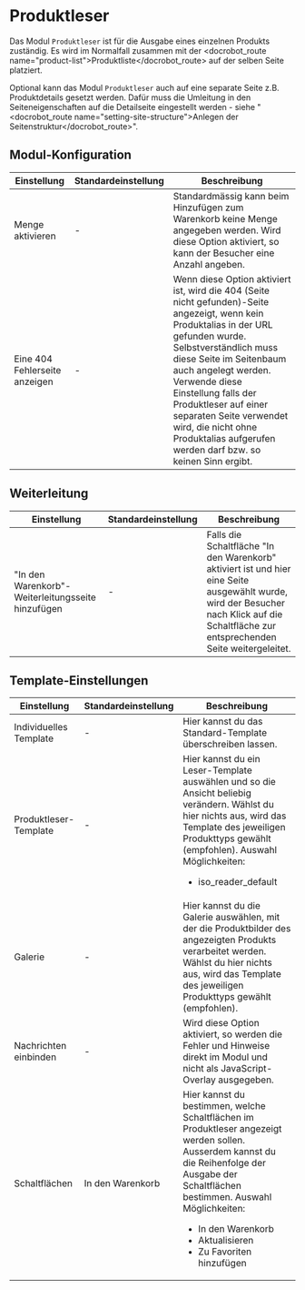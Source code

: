 # Produktleser


Das Modul `Produktleser` ist für die Ausgabe eines einzelnen Produkts zuständig. Es wird im Normalfall zusammen mit der <docrobot_route name="product-list">Produktliste</docrobot_route> auf der selben Seite platziert.

Optional kann das Modul `Produktleser` auch auf eine separate Seite z.B. Produktdetails gesetzt werden. Dafür muss die Umleitung in den Seiteneigenschaften auf die Detailseite eingestellt werden - siehe "<docrobot_route name="setting-site-structure">Anlegen der Seitenstruktur</docrobot_route>".

## Modul-Konfiguration

<table>
	<thead>
		<tr>
			<th>Einstellung</th>
			<th>Standardeinstellung</th>
			<th>Beschreibung</th>
		</tr>
	</thead>
	<tbody>
		<tr>
			<td>Menge aktivieren</td>
			<td>-</td>
			<td>Standardmässig kann beim Hinzufügen zum Warenkorb keine Menge angegeben werden. Wird diese Option aktiviert, so kann der Besucher eine Anzahl angeben.</td>
		</tr>
		<tr>
			<td>Eine 404 Fehlerseite anzeigen</td>
			<td>-</td>
			<td>Wenn diese Option aktiviert ist, wird die 404 (Seite nicht gefunden)-Seite angezeigt, wenn kein Produktalias in der URL gefunden wurde. Selbstverständlich muss diese Seite im Seitenbaum auch angelegt werden. Verwende diese Einstellung falls der Produktleser auf einer separaten Seite verwendet wird, die nicht ohne Produktalias aufgerufen werden darf bzw. so keinen Sinn ergibt.</td>
		</tr>
	</tbody>
</table>

## Weiterleitung

<table>
	<thead>
		<tr>
			<th>Einstellung</th>
			<th>Standardeinstellung</th>
			<th>Beschreibung</th>
		</tr>
	</thead>
	<tbody>
		<tr>
			<td>"In den Warenkorb"-Weiterleitungsseite hinzufügen</td>
			<td>-</td>
			<td>Falls die Schaltfläche "In den Warenkorb" aktiviert ist und hier eine Seite ausgewählt wurde, wird der Besucher nach Klick auf die Schaltfläche zur entsprechenden Seite weitergeleitet.</td>
		</tr>
	</tbody>
</table>

## Template-Einstellungen

<table>
	<thead>
		<tr>
			<th>Einstellung</th>
			<th>Standardeinstellung</th>
			<th>Beschreibung</th>
		</tr>
	</thead>
	<tbody>
		<tr>
			<td>Individuelles Template</td>
			<td>-</td>
			<td>Hier kannst du das Standard-Template überschreiben lassen.</td>
		</tr>
		<tr>
			<td>Produktleser-Template</td>
			<td>-</td>
			<td>Hier kannst du ein Leser-Template auswählen und so die Ansicht beliebig verändern. Wählst du hier nichts aus, wird das Template des jeweiligen Produkttyps gewählt (empfohlen).
			Auswahl Möglichkeiten:
			<ul>
				<li>iso_reader_default</li>
			</ul>
			</td>
		</tr>
		<tr>
			<td>Galerie</td>
			<td>-</td>
			<td>Hier kannst du die Galerie auswählen, mit der die Produktbilder des angezeigten Produkts verarbeitet werden. Wählst du hier nichts aus, wird das Template des jeweiligen Produkttyps gewählt (empfohlen).</td>
		</tr>
		<tr>
			<td>Nachrichten einbinden</td>
			<td>-</td>
			<td>Wird diese Option aktiviert, so werden die Fehler und Hinweise direkt im Modul und nicht als JavaScript-Overlay ausgegeben.</td>
		</tr>
		<tr>
			<td>Schaltflächen</td>
			<td>In den Warenkorb</td>
			<td>Hier kannst du bestimmen, welche Schaltflächen im Produktleser angezeigt werden sollen. Ausserdem kannst du die Reihenfolge der Ausgabe der Schaltflächen bestimmen.
			Auswahl Möglichkeiten:
			<ul>
				<li>In den Warenkorb</li>
				<li>Aktualisieren</li>
				<li>Zu Favoriten hinzufügen</li>
			</ul>
			</td>
		</tr>
	</tbody>
</table>
